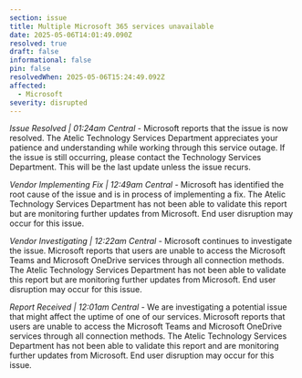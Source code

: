 ```yaml
---
section: issue
title: Multiple Microsoft 365 services unavailable
date: 2025-05-06T14:01:49.090Z
resolved: true
draft: false
informational: false
pin: false
resolvedWhen: 2025-05-06T15:24:49.092Z
affected:
  - Microsoft
severity: disrupted
---
```

*Issue Resolved | 01:24am Central* - Microsoft reports that the issue is now resolved. The Atelic Technology Services Department appreciates your patience and understanding while working through this service outage. If the issue is still occurring, please contact the Technology Services Department. This will be the last update unless the issue recurs.

*Vendor Implementing Fix | 12:49am Central* - Microsoft has identified the root cause of the issue and is in process of implementing a fix. The Atelic Technology Services Department has not been able to validate this report but are monitoring further updates from Microsoft. End user disruption may occur for this issue.

*Vendor Investigating | 12:22am Central* - Microsoft continues to investigate the issue. Microsoft reports that users are unable to access the Microsoft Teams and Microsoft OneDrive services through all connection methods. The Atelic Technology Services Department has not been able to validate this report but are monitoring further updates from Microsoft. End user disruption may occur for this issue.

*Report Received | 12:01am Central* - We are investigating a potential issue that might affect the uptime of one of our services. Microsoft reports that users are unable to access the Microsoft Teams and Microsoft OneDrive services through all connection methods. The Atelic Technology Services Department has not been able to validate this report and are monitoring further updates from Microsoft. End user disruption may occur for this issue.